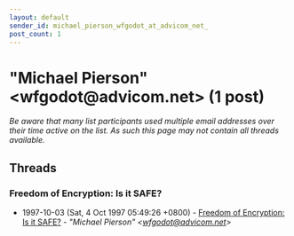```yaml
---
layout: default
sender_id: michael_pierson_wfgodot_at_advicom_net_
post_count: 1
---
```


# "Michael Pierson" <wfgodot<span>@</span>advicom.net> (1 post)

_Be aware that many list participants used multiple email addresses over their time active on the list. As such this page may not contain all threads available._

## Threads

### Freedom of Encryption: Is it SAFE?
+ 1997-10-03 (Sat, 4 Oct 1997 05:49:26 +0800) - [Freedom of Encryption: Is it SAFE?](/archive/1997/10/98fed43b7611a6ac8a27b512be3cbf6a73c09eb6d3cf0c52be96a45086de7075) - _"Michael Pierson" \<wfgodot@advicom.net\>_

